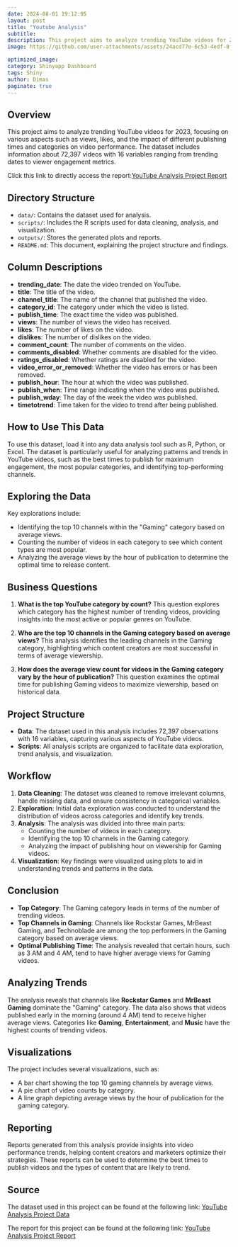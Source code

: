 ```yaml
---
date: 2024-08-01 19:12:05
layout: post
title: "Youtube Analysis"
subtitle: 
description: This project aims to analyze trending YouTube videos for 2023, focusing on various aspects such as views, likes, and the impact of different publishing times and categories on video performance.
image: https://github.com/user-attachments/assets/24acd77e-6c53-4edf-8f66-e99c98e2b410

optimized_image:
category: Shinyapp Dashboard
tags: Shiny
author: Dimas
paginate: true
---
```


## Overview
This project aims to analyze trending YouTube videos for 2023, focusing on various aspects such as views, likes, and the impact of different publishing times and categories on video performance. The dataset includes information about 72,397 videos with 16 variables ranging from trending dates to viewer engagement metrics.

Click this link to directly access the report:[YouTube Analysis Project Report](https://dimasaditya.shinyapps.io/Youtube_Analysis/)

## Directory Structure
- `data/`: Contains the dataset used for analysis.
- `scripts/`: Includes the R scripts used for data cleaning, analysis, and visualization.
- `outputs/`: Stores the generated plots and reports.
- `README.md`: This document, explaining the project structure and findings.

## Column Descriptions
- **trending_date**: The date the video trended on YouTube.
- **title**: The title of the video.
- **channel_title**: The name of the channel that published the video.
- **category_id**: The category under which the video is listed.
- **publish_time**: The exact time the video was published.
- **views**: The number of views the video has received.
- **likes**: The number of likes on the video.
- **dislikes**: The number of dislikes on the video.
- **comment_count**: The number of comments on the video.
- **comments_disabled**: Whether comments are disabled for the video.
- **ratings_disabled**: Whether ratings are disabled for the video.
- **video_error_or_removed**: Whether the video has errors or has been removed.
- **publish_hour**: The hour at which the video was published.
- **publish_when**: Time range indicating when the video was published.
- **publish_wday**: The day of the week the video was published.
- **timetotrend**: Time taken for the video to trend after being published.

## How to Use This Data
To use this dataset, load it into any data analysis tool such as R, Python, or Excel. The dataset is particularly useful for analyzing patterns and trends in YouTube videos, such as the best times to publish for maximum engagement, the most popular categories, and identifying top-performing channels.

## Exploring the Data
Key explorations include:
- Identifying the top 10 channels within the "Gaming" category based on average views.
- Counting the number of videos in each category to see which content types are most popular.
- Analyzing the average views by the hour of publication to determine the optimal time to release content.

## Business Questions
1. **What is the top YouTube category by count?**
   This question explores which category has the highest number of trending videos, providing insights into the most active or popular genres on YouTube.

2. **Who are the top 10 channels in the Gaming category based on average views?**
   This analysis identifies the leading channels in the Gaming category, highlighting which content creators are most successful in terms of average viewership.

3. **How does the average view count for videos in the Gaming category vary by the hour of publication?**
   This question examines the optimal time for publishing Gaming videos to maximize viewership, based on historical data.

## Project Structure
- **Data**: The dataset used in this analysis includes 72,397 observations with 16 variables, capturing various aspects of YouTube videos.
- **Scripts**: All analysis scripts are organized to facilitate data exploration, trend analysis, and visualization.

## Workflow
1. **Data Cleaning**: The dataset was cleaned to remove irrelevant columns, handle missing data, and ensure consistency in categorical variables.
2. **Exploration**: Initial data exploration was conducted to understand the distribution of videos across categories and identify key trends.
3. **Analysis**: The analysis was divided into three main parts:
   - Counting the number of videos in each category.
   - Identifying the top 10 channels in the Gaming category.
   - Analyzing the impact of publishing hour on viewership for Gaming videos.
4. **Visualization**: Key findings were visualized using plots to aid in understanding trends and patterns in the data.

## Conclusion
- **Top Category**: The Gaming category leads in terms of the number of trending videos.
- **Top Channels in Gaming**: Channels like Rockstar Games, MrBeast Gaming, and Technoblade are among the top performers in the Gaming category based on average views.
- **Optimal Publishing Time**: The analysis revealed that certain hours, such as 3 AM and 4 AM, tend to have higher average views for Gaming videos.

## Analyzing Trends
The analysis reveals that channels like **Rockstar Games** and **MrBeast Gaming** dominate the "Gaming" category. The data also shows that videos published early in the morning (around 4 AM) tend to receive higher average views. Categories like **Gaming**, **Entertainment**, and **Music** have the highest counts of trending videos.

## Visualizations
The project includes several visualizations, such as:
- A bar chart showing the top 10 gaming channels by average views.
- A pie chart of video counts by category.
- A line graph depicting average views by the hour of publication for the gaming category.

## Reporting
Reports generated from this analysis provide insights into video performance trends, helping content creators and marketers optimize their strategies. These reports can be used to determine the best times to publish videos and the types of content that are likely to trend.

## Source
The dataset used in this project can be found at the following link:
[YouTube Analysis Project Data](https://github.com/dimasrepo/Youtube-Analysis/tree/main/Youtube_Analysis/data_input)

The report for this project can be found at the following link:
[YouTube Analysis Project Report](https://dimasaditya.shinyapps.io/Youtube_Analysis/)
